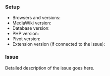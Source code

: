 ### Setup

- Browsers and versions:
- MediaWiki version:
- Database version:
- PHP version:
- Pivot version:
- Extension version (if connected to the issue):

### Issue

Detailed description of the issue goes here.
